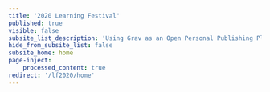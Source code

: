 ```yaml
---
title: '2020 Learning Festival'
published: true
visible: false
subsite_list_description: 'Using Grav as an Open Personal Publishing Platform'
hide_from_subsite_list: false
subsite_home: home
page-inject:
    processed_content: true
redirect: '/lf2020/home'
---
```

